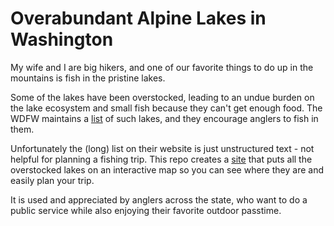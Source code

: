 # Overabundant Alpine Lakes in Washington

My wife and I are big hikers, and one of our favorite things to do up in the mountains is fish in the pristine lakes.

Some of the lakes have been overstocked, leading to an undue burden on the lake ecosystem
and small fish because they can't get enough food.
The WDFW maintains a <a href="https://wdfw.wa.gov/fishing/locations/high-lakes/overabundant">list</a>
of such lakes, and they encourage anglers to fish in them.

Unfortunately the (long) list on their website is just unstructured text - not helpful for planning a fishing trip.
This repo creates a <a href="https://field-cady.github.io/overabundant_lakes/">site</a>
that puts all the overstocked lakes on an interactive map so you can see where they are and easily plan your trip.

It is used and appreciated by anglers across the state, who want to do a public service while
also enjoying their favorite outdoor passtime.
